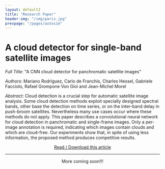 ```yaml
---
layout: default2
title: "Research Paper"
header-img: "/img/paris.jpg"
prevpage: "/pages/autosim"
---
```


A cloud detector for single-band satellite images 
===================

*Full Title*: "A CNN cloud detector for panchromatic satellite images"

*Authors*: Mariano Rodríguez, Carlo de Franchis,  Charles Hessel, Gabriele Facciolo, Rafael Grompone Von Gioi and Jean-Michel Morel

*Abstract*:
Cloud detection is a crucial step for automatic satellite image analysis.  Some cloud detection methods exploit specially designed spectral bands, other base the detection on time series, or on the inter-band delay in push-broom satellites. Nevertheless many use cases occur where these methods do not apply.  This paper describes a convolutional neural network for cloud detection in panchromatic and single-frame images.  Only a per-image annotation is required, indicating which images contain clouds and which are cloud-free.  Our experiments show that, in spite of using less information, the proposed method produces competitive results.


<center><a href="https://hal.archives-ouvertes.fr/hal-03126940/document">Read / Download this article</a> </center>

<!-- <center><a href="https://hal.archives-ouvertes.fr/hal-02494121/document">See this article</a> <small>(on HAL)</small> </center>

<center><a href="https://github.com/rdguez-mariano/autosim"> Source code</a> <small>(on Github)</small></center>

<center><a href="http://ipolcore.ipol.im/demo/clientApp/demo.html?id=555555001111">Test it online</a> <small>(on IPOL)</small></center>
 -->
 
---

<center>More coming soon!!!</center>
